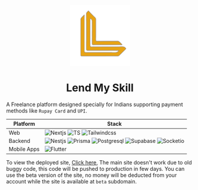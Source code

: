<p align="center">
<img src="./assets/lms-logo.png" />
</p>

<h1 align="center">
 Lend My Skill
</h1>


A Freelance platform designed specially for Indians supporting payment methods like `Rupay Card` and `UPI`.


|  Platform | Stack |
|-----------|-------|
|  Web |         ![Nextjs](https://img.shields.io/badge/next.js-000000?style=for-the-badge&logo=nextdotjs&logoColor=white) ![TS](https://img.shields.io/badge/TypeScript-007ACC?style=for-the-badge&logo=typescript&logoColor=white) ![Tailwindcss](https://img.shields.io/badge/Tailwind_CSS-38B2AC?style=for-the-badge&logo=tailwind-css&logoColor=white)  |
|   Backend  |  ![Nestjs](https://img.shields.io/badge/nestjs-E0234E?style=for-the-badge&logo=nestjs&logoColor=white) ![Prisma](https://img.shields.io/badge/Prisma-3982CE?style=for-the-badge&logo=Prisma&logoColor=white) ![Postgresql](https://img.shields.io/badge/PostgreSQL-316192?style=for-the-badge&logo=postgresql&logoColor=white) ![Supabase](https://img.shields.io/badge/Supabase-181818?style=for-the-badge&logo=supabase&logoColor=white) ![Socketio](https://img.shields.io/badge/Socket.io-010101?&style=for-the-badge&logo=Socket.io&logoColor=white)   |
| Mobile Apps | ![Flutter](https://img.shields.io/badge/Flutter-02569B?style=for-the-badge&logo=flutter&logoColor=white)  |


To view the deployed site, [Click here](https://beta.lendmyskill.com), The main site doesn't work due to old buggy code, this code will be pushed to production in few days. You can use the beta version of the site, no money will be deducted from your account while the site is available at `beta` subdomain.